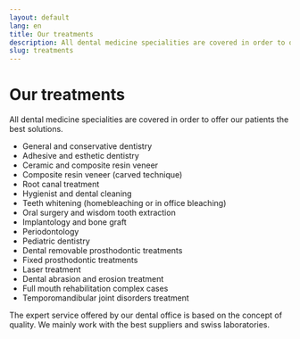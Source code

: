 ```yaml
---
layout: default
lang: en
title: Our treatments
description: All dental medicine specialities are covered in order to offer our patients the best solutions.
slug: treatments
---
```


# Our treatments

All dental medicine specialities are covered in order to offer our patients the best solutions.

 * General and conservative dentistry
 * Adhesive and esthetic dentistry
 * Ceramic and composite resin veneer
 * Composite resin veneer (carved technique)
 * Root canal treatment
 * Hygienist and dental cleaning
 * Teeth whitening (homebleaching or in office bleaching)
 * Oral surgery and wisdom tooth extraction
 * Implantology and bone graft
 * Periodontology
 * Pediatric dentistry
 * Dental removable prosthodontic treatments
 * Fixed prosthodontic treatments
 * Laser treatment
 * Dental abrasion and erosion treatment
 * Full mouth rehabilitation complex cases
 * Temporomandibular joint disorders treatment

The expert service offered by our dental office is based on the concept of quality. We mainly work with the best suppliers and swiss laboratories.
